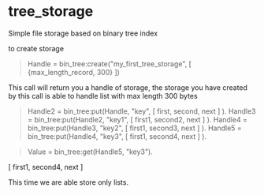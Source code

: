 tree_storage
============

Simple file storage based on binary  tree index

to create storage


> Handle = bin_tree:create("my_first_tree_storage", [ {max_length_record, 300} ])

This call will return you a handle of storage, the storage you have created by this
call is able to handle list with max length 300 bytes


> Handle2 =  bin_tree:put(Handle, "key", [ first, second, next ] ).
> Handle3 =  bin_tree:put(Handle2, "key1", [ first1, second2, next ] ).
> Handle4 =  bin_tree:put(Handle3, "key2", [ first1, second3, next ] ).
> Handle5 =  bin_tree:put(Handle4, "key3", [ first1, second4, next ] ).


> Value =  bin_tree:get(Handle5, "key3").

[ first1, second4, next ]


This time we are able store only lists.













